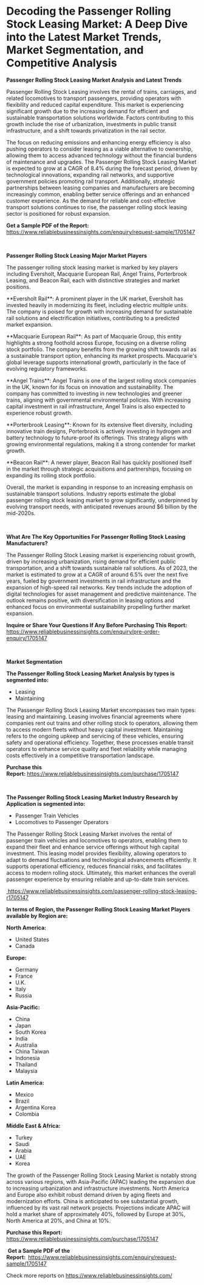 <p><h1>Decoding the Passenger Rolling Stock Leasing Market: A Deep Dive into the Latest Market Trends, Market Segmentation, and Competitive Analysis</h1></p><p><strong>Passenger Rolling Stock Leasing Market Analysis and Latest Trends</strong></p>
<p><p>Passenger Rolling Stock Leasing involves the rental of trains, carriages, and related locomotives to transport passengers, providing operators with flexibility and reduced capital expenditure. This market is experiencing significant growth due to the increasing demand for efficient and sustainable transportation solutions worldwide. Factors contributing to this growth include the rise of urbanization, investments in public transit infrastructure, and a shift towards privatization in the rail sector. </p><p>The focus on reducing emissions and enhancing energy efficiency is also pushing operators to consider leasing as a viable alternative to ownership, allowing them to access advanced technology without the financial burdens of maintenance and upgrades. The Passenger Rolling Stock Leasing Market is expected to grow at a CAGR of 8.4% during the forecast period, driven by technological innovations, expanding rail networks, and supportive government policies promoting rail transport. Additionally, strategic partnerships between leasing companies and manufacturers are becoming increasingly common, enabling better service offerings and an enhanced customer experience. As the demand for reliable and cost-effective transport solutions continues to rise, the passenger rolling stock leasing sector is positioned for robust expansion.</p></p>
<p><strong>Get a Sample PDF of the Report:&nbsp;</strong> <a href="https://www.reliablebusinessinsights.com/enquiry/request-sample/1705147?utm_campaign=1837&utm_medium=2&utm_source=Github&utm_content=ia&utm_term=09012025&utm_id=passenger-rolling-stock-leasing">https://www.reliablebusinessinsights.com/enquiry/request-sample/1705147</a></p>
<p>&nbsp;</p>
<p><strong>Passenger Rolling Stock Leasing Major Market Players</strong></p>
<p><p>The passenger rolling stock leasing market is marked by key players including Eversholt, Macquarie European Rail, Angel Trains, Porterbrook Leasing, and Beacon Rail, each with distinctive strategies and market positions.</p><p>**Eversholt Rail**: A prominent player in the UK market, Eversholt has invested heavily in modernizing its fleet, including electric multiple units. The company is poised for growth with increasing demand for sustainable rail solutions and electrification initiatives, contributing to a predicted market expansion.</p><p>**Macquarie European Rail**: As part of Macquarie Group, this entity highlights a strong foothold across Europe, focusing on a diverse rolling stock portfolio. The company benefits from the growing shift towards rail as a sustainable transport option, enhancing its market prospects. Macquarie's global leverage supports international growth, particularly in the face of evolving regulatory frameworks.</p><p>**Angel Trains**: Angel Trains is one of the largest rolling stock companies in the UK, known for its focus on innovation and sustainability. The company has committed to investing in new technologies and greener trains, aligning with governmental environmental policies. With increasing capital investment in rail infrastructure, Angel Trains is also expected to experience robust growth.</p><p>**Porterbrook Leasing**: Known for its extensive fleet diversity, including innovative train designs, Porterbrook is actively investing in hydrogen and battery technology to future-proof its offerings. This strategy aligns with growing environmental regulations, making it a strong contender for market growth.</p><p>**Beacon Rail**: A newer player, Beacon Rail has quickly positioned itself in the market through strategic acquisitions and partnerships, focusing on expanding its rolling stock portfolio.</p><p>Overall, the market is expanding in response to an increasing emphasis on sustainable transport solutions. Industry reports estimate the global passenger rolling stock leasing market to grow significantly, underpinned by evolving transport needs, with anticipated revenues around $6 billion by the mid-2020s.</p></p>
<p>&nbsp;</p>
<p><strong>What Are The Key Opportunities For Passenger Rolling Stock Leasing Manufacturers?</strong></p>
<p><p>The Passenger Rolling Stock Leasing market is experiencing robust growth, driven by increasing urbanization, rising demand for efficient public transportation, and a shift towards sustainable rail solutions. As of 2023, the market is estimated to grow at a CAGR of around 6.5% over the next five years, fueled by government investments in rail infrastructure and the expansion of high-speed rail networks. Key trends include the adoption of digital technologies for asset management and predictive maintenance. The outlook remains positive, with diversification in leasing options and enhanced focus on environmental sustainability propelling further market expansion.</p></p>
<p><strong>Inquire or Share Your Questions If Any Before Purchasing This Report:</strong> <a href="https://www.reliablebusinessinsights.com/enquiry/pre-order-enquiry/1705147?utm_campaign=1837&utm_medium=2&utm_source=Github&utm_content=ia&utm_term=09012025&utm_id=passenger-rolling-stock-leasing">https://www.reliablebusinessinsights.com/enquiry/pre-order-enquiry/1705147</a></p>
<p>&nbsp;</p>
<p><strong>Market Segmentation</strong></p>
<p><strong>The Passenger Rolling Stock Leasing Market Analysis by types is segmented into:</strong></p>
<p><ul><li>Leasing</li><li>Maintaining</li></ul></p>
<p><p>The Passenger Rolling Stock Leasing Market encompasses two main types: leasing and maintaining. Leasing involves financial agreements where companies rent out trains and other rolling stock to operators, allowing them to access modern fleets without heavy capital investment. Maintaining refers to the ongoing upkeep and servicing of these vehicles, ensuring safety and operational efficiency. Together, these processes enable transit operators to enhance service quality and fleet reliability while managing costs effectively in a competitive transportation landscape.</p></p>
<p><strong>Purchase this Report:&nbsp;</strong><a href="https://www.reliablebusinessinsights.com/purchase/1705147?utm_campaign=1837&utm_medium=2&utm_source=Github&utm_content=ia&utm_term=09012025&utm_id=passenger-rolling-stock-leasing">https://www.reliablebusinessinsights.com/purchase/1705147</a></p>
<p>&nbsp;</p>
<p><strong>The Passenger Rolling Stock Leasing Market Industry Research by Application is segmented into:</strong></p>
<p><ul><li>Passenger Train Vehicles</li><li>Locomotives to Passenger Operators</li></ul></p>
<p><p>The Passenger Rolling Stock Leasing Market involves the rental of passenger train vehicles and locomotives to operators, enabling them to expand their fleet and enhance service offerings without high capital investment. This leasing model provides flexibility, allowing operators to adapt to demand fluctuations and technological advancements efficiently. It supports operational efficiency, reduces financial risks, and facilitates access to modern rolling stock. Ultimately, this market enhances the overall passenger experience by ensuring reliable and up-to-date train services.</p></p>
<p><a href="https://www.reliablebusinessinsights.com/passenger-rolling-stock-leasing-r1705147?utm_campaign=1837&utm_medium=2&utm_source=Github&utm_content=ia&utm_term=09012025&utm_id=passenger-rolling-stock-leasing">&nbsp;https://www.reliablebusinessinsights.com/passenger-rolling-stock-leasing-r1705147</a></p>
<p><strong>In terms of Region, the Passenger Rolling Stock Leasing Market Players available by Region are:</strong></p>
<p>
    <p> <strong> North America: </strong>
        <ul>
            <li>United States</li>
            <li>Canada</li>
        </ul>
        </p> 
    <p> <strong> Europe: </strong>
        <ul>
            <li>Germany</li>
            <li>France</li>
            <li>U.K.</li>
            <li>Italy</li>
            <li>Russia</li>
        </ul>
        </p> 
    <p> <strong> Asia-Pacific: </strong>
        <ul>
            <li>China</li>
            <li>Japan</li>
            <li>South Korea</li>
            <li>India</li>
            <li>Australia</li>
            <li>China Taiwan</li>
            <li>Indonesia</li>
            <li>Thailand</li>
            <li>Malaysia</li>
        </ul>
        </p> 
    <p> <strong> Latin America: </strong>
        <ul>
            <li>Mexico</li>
            <li>Brazil</li>
            <li>Argentina Korea</li>
            <li>Colombia</li>
        </ul>
        </p> 
    <p> <strong> Middle East & Africa: </strong>
        <ul>
            <li>Turkey</li>
            <li>Saudi</li>
            <li>Arabia</li>
            <li>UAE</li>
            <li>Korea</li>
        </ul>
    </p>
    </p>
<p><p>The growth of the Passenger Rolling Stock Leasing Market is notably strong across various regions, with Asia-Pacific (APAC) leading the expansion due to increasing urbanization and infrastructure investments. North America and Europe also exhibit robust demand driven by aging fleets and modernization efforts. China is anticipated to see substantial growth, influenced by its vast rail network projects. Projections indicate APAC will hold a market share of approximately 40%, followed by Europe at 30%, North America at 20%, and China at 10%.</p></p>
<p><strong>Purchase this Report: </strong><a href="https://www.reliablebusinessinsights.com/purchase/1705147?utm_campaign=1837&utm_medium=2&utm_source=Github&utm_content=ia&utm_term=09012025&utm_id=passenger-rolling-stock-leasing">https://www.reliablebusinessinsights.com/purchase/1705147</a></p>
<p>&nbsp;<strong>Get a Sample PDF of the Report:&nbsp;&nbsp;</strong><a href="https://www.reliablebusinessinsights.com/enquiry/request-sample/1705147?utm_campaign=1837&utm_medium=2&utm_source=Github&utm_content=ia&utm_term=09012025&utm_id=passenger-rolling-stock-leasing">https://www.reliablebusinessinsights.com/enquiry/request-sample/1705147</a></p>
<p><strong></strong></p>
<p>Check more reports on <a href="https://www.reliablebusinessinsights.com/?utm_campaign=1837&utm_medium=2&utm_source=Github&utm_content=ia&utm_term=09012025&utm_id=passenger-rolling-stock-leasing">https://www.reliablebusinessinsights.com/</a></p>